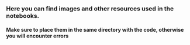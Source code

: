 ### Here you can find images and other resources used in the notebooks.
#### Make sure to place them in the same directory with the code, otherwise you will encounter errors

